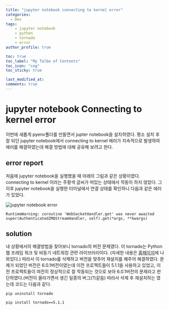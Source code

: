 ```yaml
---
title: "jupyter notebook connecting to kernel error"
categories: 
  - Dev
tags:
    - jupyter notebook
    - python
    - tornado
    - error
author_profile: true

toc: true
toc_label: "My Talbe of Contents"
toc_icon: "cog"
toc_sticky: true

last_modified_at:
comments: true
---
```


# jupyter notebook Connecting to kernel error


이번에 새롭게 pyenv폴더를 만들면서 jupter notebook을 설치하였다. 평소 설치 후 잘 되던 jupyter notebook에서 connecting to kernel 에러가 지속적으로 발생하여 에러를 해결하였는데 해결 방법에 대해 공유해 보려고 한다. 

## error report

처음에 jupyter notebook을 실행했을 때 아래의 그림과 같은 상황이였다. connecting to kernel 이라는 주황색 글씨가 떠있는 상태에서 작동이 하지 않았다. 그 이후 jupyter notebook을 실행한 터미널에서 연결 상태를 확인하니 다음과 같은 에러가 있었다. 

![jupyter notebook error](/asset/deploy/error.png)

```
RuntimeWarning: coroutine 'WebSocketHandler.get' was never awaited super(AuthenticatedZMQStreamHandler, self).get(*args, **kwargs)
```

## solution

내 상황에서의 해결방법을 찾아보니 tornado의 버전 문제였다. 이 tornado는 Python 웹 프레임 워크 및 비동기 네트워킹 관련 라이브러리이다. (자세한 내용은 [홈페이지](https://www.tornadoweb.org/en/stable/)에 나와있다.) 따라서 이 tornado를 삭제하고 버전을 맞추어 재설치를 해주어 해결하였다. 문제가 되었던 버전은 6.0.1버전이였는데 이전 프로젝트들이 5.1.1을 사용하고 있었고, 이전 프로젝트들이 여전히 정상적으로 잘 작동되는 것으로 보아 6.0.1버전의 문제라고 판단하였다.(버전이 올라가면서 생긴 일종의 버그(?)같음) 따라서 삭제 후 재설치하는 였는데 코드는 다음과 같다.

```
pip uninstall tornado

pip install tornado==5.1.1
```
